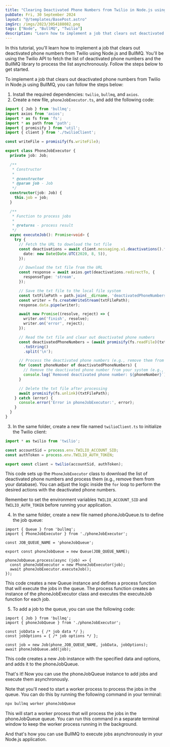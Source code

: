 ```yaml
---
title: "Clearing Deactivated Phone Numbers from Twilio in Node.js using BullMQ"
pubDate: Fri, 30 September 2024
layout: "@/templates/BasePost.astro"
imgSrc: /imgs/2023/3054188082.png
tags: ["Node", "BullMQ", "Twilio"]
description: "Learn how to implement a job that clears out deactivated phone numbers from Twilio using Node.js and BullMQ."
---
```


In this tutorial, you'll learn how to implement a job that clears out deactivated phone numbers from Twilio using Node.js and BullMQ. You'll be using the Twilio API to fetch the list of deactivated phone numbers and the BullMQ library to process the list asynchronously. Follow the steps below to get started.

To implement a job that clears out deactivated phone numbers from Twilio in Node.js using BullMQ, you can follow the steps below:

1. Install the required dependencies: `twilio`, `bullmq`, and `axios`.
2. Create a new file, `phoneJobExecutor.ts`, and add the following code:

```typescript
import { Job } from 'bullmq';
import axios from 'axios';
import * as fs from 'fs';
import * as path from 'path';
import { promisify } from 'util';
import { client } from './twilioClient';

const writeFile = promisify(fs.writeFile);

export class PhoneJobExecutor {
  private job: Job;

  /**
   * Constructor
   *
   * @constructor
   * @param job - Job
   */
  constructor(job: Job) {
    this.job = job;
  }

  /**
   * Function to process jobs
   *
   * @returns - process result
   */
  async executeJob(): Promise<void> {
    try {
      // Fetch the URL to download the txt file
      const deactivations = await client.messaging.v1.deactivations().fetch({
        date: new Date(Date.UTC(2020, 8, 5)),
      });

      // Download the txt file from the URL
      const response = await axios.get(deactivations.redirectTo, {
        responseType: 'stream',
      });

      // Save the txt file to the local file system
      const txtFilePath = path.join(__dirname, 'deactivatedPhoneNumbers.txt');
      const writer = fs.createWriteStream(txtFilePath);
      response.data.pipe(writer);

      await new Promise((resolve, reject) => {
        writer.on('finish', resolve);
        writer.on('error', reject);
      });

      // Read the txt file and clear out deactivated phone numbers
      const deactivatedPhoneNumbers = (await promisify(fs.readFile)(txtFilePath))
        .toString()
        .split('\n');

      // Process the deactivated phone numbers (e.g., remove them from your database)
      for (const phoneNumber of deactivatedPhoneNumbers) {
        // Remove the deactivated phone number from your system (e.g., from your database)
        console.log(`Removed deactivated phone number: ${phoneNumber}`);
      }

      // Delete the txt file after processing
      await promisify(fs.unlink)(txtFilePath);
    } catch (error) {
      console.error('Error in phoneJobExecutor:', error);
    }
  }
}
```

3. In the same folder, create a new file named `twilioClient.ts` to initialize the Twilio client:

```typescript
import * as twilio from 'twilio';

const accountSid = process.env.TWILIO_ACCOUNT_SID;
const authToken = process.env.TWILIO_AUTH_TOKEN;

export const client = twilio(accountSid, authToken);
```

This code sets up the `PhoneJobExecutor` class to download the list of deactivated phone numbers and process them (e.g., remove them from your database). You can adjust the logic inside the `for` loop to perform the desired actions with the deactivated phone numbers.

Remember to set the environment variables `TWILIO_ACCOUNT_SID` and `TWILIO_AUTH_TOKEN` before running your application.

4. In the same folder, create a new file named phoneJobQueue.ts to define the job queue:

```tsx
import { Queue } from 'bullmq';
import { PhoneJobExecutor } from './phoneJobExecutor';

const JOB_QUEUE_NAME = 'phoneJobQueue';

export const phoneJobQueue = new Queue(JOB_QUEUE_NAME);

phoneJobQueue.process(async (job) => {
  const phoneJobExecutor = new PhoneJobExecutor(job);
  await phoneJobExecutor.executeJob();
});
```

This code creates a new Queue instance and defines a process function that will execute the jobs in the queue. The process function creates an instance of the phoneJobExecutor class and executes the executeJob function for each job.

5. To add a job to the queue, you can use the following code:

```tsx
import { Job } from 'bullmq';
import { phoneJobQueue } from './phoneJobExecutor';

const jobData = { /* job data */ };
const jobOptions = { /* job options */ };

const job = new Job(phone_JOB_QUEUE_NAME, jobData, jobOptions);
await phoneJobQueue.add(job);
```

This code creates a new Job instance with the specified data and options, and adds it to the phoneJobQueue.

That's it! Now you can use the phoneJobQueue instance to add jobs and execute them asynchronously.

Note that you'll need to start a worker process to process the jobs in the queue. You can do this by running the following command in your terminal:

```bash
npx bullmq worker phoneJobQueue
```

This will start a worker process that will process the jobs in the phoneJobQueue queue. You can run this command in a separate terminal window to keep the worker process running in the background.

And that's how you can use BullMQ to execute jobs asynchronously in your Node.js application.